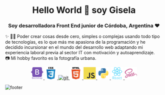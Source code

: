 <h1 align="center">Hello World 👋 soy Gisela</h1>
<h3 align="center">Soy desarrolladora Front End junior de Córdoba, Argentina ❤️</h3>

<p>✨ 👨‍💻 Poder crear cosas desde cero, simples o complejas usando todo tipo de tecnologías, es lo que más me apasiona de la programación y he decidido incursionar en el mundo del desarrollo web adaptando mi experiencia laboral previa al sector IT con motivación y autoaprendizaje. <br>
📷 Mi hobby favorito es la fotografía urbana.</p>

<p align="center"> <a href="https://getbootstrap.com" target="_blank" rel="noreferrer"> <img src="https://raw.githubusercontent.com/devicons/devicon/master/icons/bootstrap/bootstrap-plain-wordmark.svg" alt="bootstrap" width="40" height="40"/> </a> <a href="https://www.w3schools.com/css/" target="_blank" rel="noreferrer"> <img src="https://raw.githubusercontent.com/devicons/devicon/master/icons/css3/css3-original-wordmark.svg" alt="css3" width="40" height="40"/> </a> <a href="https://git-scm.com/" target="_blank" rel="noreferrer"> <img src="https://www.vectorlogo.zone/logos/git-scm/git-scm-icon.svg" alt="git" width="40" height="40"/> </a> <a href="https://www.w3.org/html/" target="_blank" rel="noreferrer"> <img src="https://raw.githubusercontent.com/devicons/devicon/master/icons/html5/html5-original-wordmark.svg" alt="html5" width="40" height="40"/> </a> <a href="https://developer.mozilla.org/en-US/docs/Web/JavaScript" target="_blank" rel="noreferrer"> <img src="https://raw.githubusercontent.com/devicons/devicon/master/icons/javascript/javascript-original.svg" alt="javascript" width="40" height="40"/> </a> <a href="https://www.python.org" target="_blank" rel="noreferrer"> <img src="https://raw.githubusercontent.com/devicons/devicon/master/icons/python/python-original.svg" alt="python" width="40" height="40"/> </a> <a href="https://reactjs.org/" target="_blank" rel="noreferrer"> <img src="https://raw.githubusercontent.com/devicons/devicon/master/icons/react/react-original-wordmark.svg" alt="react" width="40" height="40"/> </a> <a href="https://sass-lang.com" target="_blank" rel="noreferrer"> <img src="https://raw.githubusercontent.com/devicons/devicon/master/icons/sass/sass-original.svg" alt="sass" width="40" height="40"/> </a> </p>

![footer](https://user-images.githubusercontent.com/82735807/158946635-0556d318-cfb7-4fea-a5fe-810dc6a8c5ec.png)

<!---
gisela-gariboldi/gisela-gariboldi is a ✨ special ✨ repository because its `README.md` (this file) appears on your GitHub profile.
You can click the Preview link to take a look at your changes.
--->
